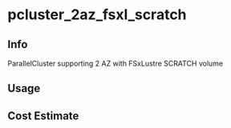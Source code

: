 # pcluster_2az_fsxl_scratch

## Info

ParallelCluster supporting 2 AZ with FSxLustre SCRATCH volume

## Usage

## Cost Estimate
